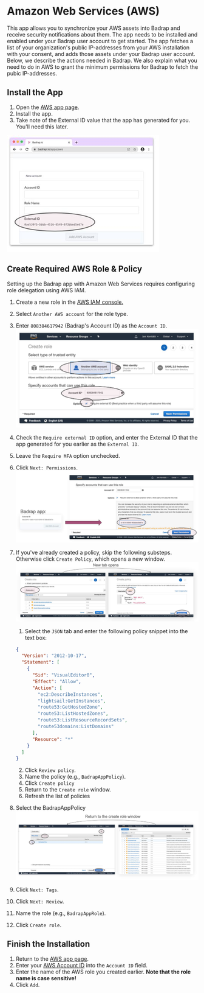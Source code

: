 # Amazon Web Services (AWS)

This app allows you to synchronize your AWS assets into Badrap and receive security notifications about them. The app needs to be installed and enabled under your Badrap user account to get started. The app fetches a list of your organization's public IP-addresses from your AWS installation with your consent, and adds those assets under your Badrap user account. Below, we describe the actions needed in Badrap. We also explain what you need to do in AWS to grant the minimum permissions for Badrap to fetch the pubic IP-addresses.


## Install the App

1. Open the [AWS app page](https://badrap.io/apps/aws).
1. Install the app.
1. Take note of the External ID value that the app has generated for you. You'll need this later.

![External Id](./aws-external-id.jpg)

## Create Required AWS Role & Policy

Setting up the Badrap app with Amazon Web Services requires configuring role delegation using AWS IAM.

1. Create a new role in the [AWS IAM console.](https://console.aws.amazon.com/iam/home#/roles)
2. Select `Another AWS account` for the role type.
3. Enter `808384617942` (Badrap's Account ID) as the `Account ID`.
![Another AWS Acocount](./aws-another-aws-account.jpg)

4. Check the `Require external ID` option, and enter the External ID that the app generated for you earlier as the `External ID`.
5. Leave the `Require MFA` option unchecked.
6. Click `Next: Permissions`.
![External Id](./aws-external-id2.jpg)

7. If you've already created a policy, skip the following substeps. Otherwise click `Create Policy`, which opens a new window.
![Create Policy](./aws-create-policy.jpg)

   1. Select the `JSON` tab and enter the following policy snippet into the text box:

   ```json
   {
     "Version": "2012-10-17",
     "Statement": [
       {
         "Sid": "VisualEditor0",
         "Effect": "Allow",
         "Action": [
           "ec2:DescribeInstances",
           "lightsail:GetInstances",
           "route53:GetHostedZone",
           "route53:ListHostedZones",
           "route53:ListResourceRecordSets",
           "route53domains:ListDomains"
         ],
         "Resource": "*"
       }
     ]
   }
   ```
   
   2. Click `Review policy`.
   3. Name the policy (e.g., `BadrapAppPolicy`).
   4. Click `Create policy`
   5. Return to the `Create role` window.
   6. Refresh the list of policies
8. Select the BadrapAppPolicy
![Create Policy](./aws-return.jpg)

9. Click `Next: Tags`.
10. Click `Next: Review`.
11. Name the role (e.g., `BadrapAppRole`).
12. Click `Create role`.

## Finish the Installation

1. Return to the [AWS app page](https://badrap.io/apps/aws).
1. Enter your [AWS Account ID](https://console.aws.amazon.com/billing/home?#/account) into the `Account ID` field.
1. Enter the name of the AWS role you created earlier. **Note that the role name is case sensitive!**
1. Click `Add`.
